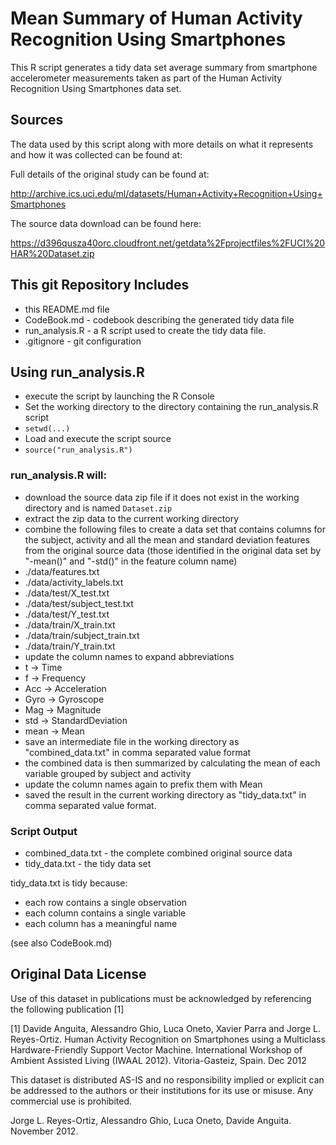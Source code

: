 # Mean Summary of Human Activity Recognition Using Smartphones

This R script generates a tidy data set average summary from smartphone accelerometer measurements taken as part of the Human Activity Recognition Using Smartphones data set.


## Sources

The data used by this script along with more details on what it represents and how it was collected can be found at:

Full details of the original study can be found at:

http://archive.ics.uci.edu/ml/datasets/Human+Activity+Recognition+Using+Smartphones

The source data download can be found here:

https://d396qusza40orc.cloudfront.net/getdata%2Fprojectfiles%2FUCI%20HAR%20Dataset.zip



## This git Repository Includes
- this README.md file
- CodeBook.md - codebook describing the generated tidy data file
- run_analysis.R - a R script used to create the tidy data file.
- .gitignore - git configuration



## Using run_analysis.R
- execute the script by launching the R Console
- Set the working directory to the directory containing the run_analysis.R script
 - `setwd(...)`
- Load and execute the script source
 - `source("run_analysis.R")`



### run_analysis.R will:
- download the source data zip file if it does not exist in the working directory and is named `Dataset.zip`
- extract the zip data to the current working directory
- combine the following files to create a data set that contains columns for the subject, activity and all the mean and standard deviation features from the original source data (those identified in the original data set by "-mean()" and "-std()" in the feature column name)
 - ./data/features.txt
 - ./data/activity_labels.txt
 - ./data/test/X_test.txt
 - ./data/test/subject_test.txt
 - ./data/test/Y_test.txt
 - ./data/train/X_train.txt
 - ./data/train/subject_train.txt
 - ./data/train/Y_train.txt
- update the column names to expand abbreviations
 - t    -> Time
 - f    -> Frequency
 - Acc  -> Acceleration
 - Gyro -> Gyroscope
 - Mag  -> Magnitude
 - std  -> StandardDeviation
 - mean -> Mean
- save an intermediate file in the working directory as "combined_data.txt" in comma separated value format
- the combined data is then summarized by calculating the mean of each variable grouped by subject and activity
- update the column names again to prefix them with Mean
- saved the result in the current working directory as "tidy_data.txt" in comma separated value format.



### Script Output

- combined_data.txt   - the complete combined original source data
- tidy_data.txt       - the tidy data set

tidy_data.txt is tidy because:
- each row contains a single observation
- each column contains a single variable
- each column has a meaningful name

(see also CodeBook.md)



## Original Data License

Use of this dataset in publications must be acknowledged by referencing the following publication [1]

[1] Davide Anguita, Alessandro Ghio, Luca Oneto, Xavier Parra and Jorge L. Reyes-Ortiz. Human Activity Recognition on Smartphones using a Multiclass Hardware-Friendly Support Vector Machine. International Workshop of Ambient Assisted Living (IWAAL 2012). Vitoria-Gasteiz, Spain. Dec 2012

This dataset is distributed AS-IS and no responsibility implied or explicit can be addressed to the authors or their institutions for its use or misuse. Any commercial use is prohibited.

Jorge L. Reyes-Ortiz, Alessandro Ghio, Luca Oneto, Davide Anguita. November 2012.
